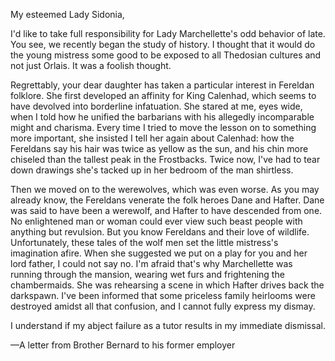 My esteemed Lady Sidonia,

I'd like to take full responsibility for Lady Marchellette's odd behavior of late. You see, we recently began the study of history. I thought that it would do the young mistress some good to be exposed to all Thedosian cultures and not just Orlais. It was a foolish thought.

Regrettably, your dear daughter has taken a particular interest in Fereldan folklore. She first developed an affinity for King Calenhad, which seems to have devolved into borderline infatuation. She stared at me, eyes wide, when I told how he unified the barbarians with his allegedly incomparable might and charisma. Every time I tried to move the lesson on to something more important, she insisted I tell her again about Calenhad: how the Fereldans say his hair was twice as yellow as the sun, and his chin more chiseled than the tallest peak in the Frostbacks. Twice now, I've had to tear down drawings she's tacked up in her bedroom of the man shirtless.

Then we moved on to the werewolves, which was even worse. As you may already know, the Fereldans venerate the folk heroes Dane and Hafter. Dane was said to have been a werewolf, and Hafter to have descended from one. No enlightened man or woman could ever view such beast people with anything but revulsion. But you know Fereldans and their love of wildlife. Unfortunately, these tales of the wolf men set the little mistress's imagination afire. When she suggested we put on a play for you and her lord father, I could not say no. I'm afraid that's why Marchellette was running through the mansion, wearing wet furs and frightening the chambermaids. She was rehearsing a scene in which Hafter drives back the darkspawn. I've been informed that some priceless family heirlooms were destroyed amidst all that confusion, and I cannot fully express my dismay.

I understand if my abject failure as a tutor results in my immediate dismissal.

—A letter from Brother Bernard to his former employer